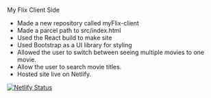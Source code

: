 My Flix Client Side 

* Made a new repository called myFlix-client
* Made a parcel path to src/index.html
* Used the React build to make site
* Used Bootstrap as a UI library for styling
* Allowed the user to switch between seeing multiple movies to one movie. 
* Allow the user to search movie titles. 
* Hosted site live on Netlify.



 
[![Netlify Status](https://api.netlify.com/api/v1/badges/306b856a-80fb-47b0-bcc5-15c944ce4326/deploy-status)](https://app.netlify.com/sites/stunning-cheesecake-1fd213/deploys)
